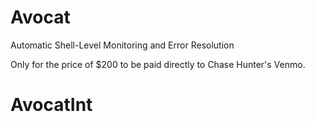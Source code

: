 # Avocat
Automatic Shell-Level Monitoring and Error Resolution

Only for the price of $200 to be paid directly to Chase Hunter's Venmo.


# AvocatInt

